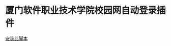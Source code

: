 # 厦门软件职业技术学院校园网自动登录插件
[安装此脚本](https://tampermonkey.ultiaigio.top/xmistCampusNetworkAutomaticLoginPlug-in/userScript.user.js)
